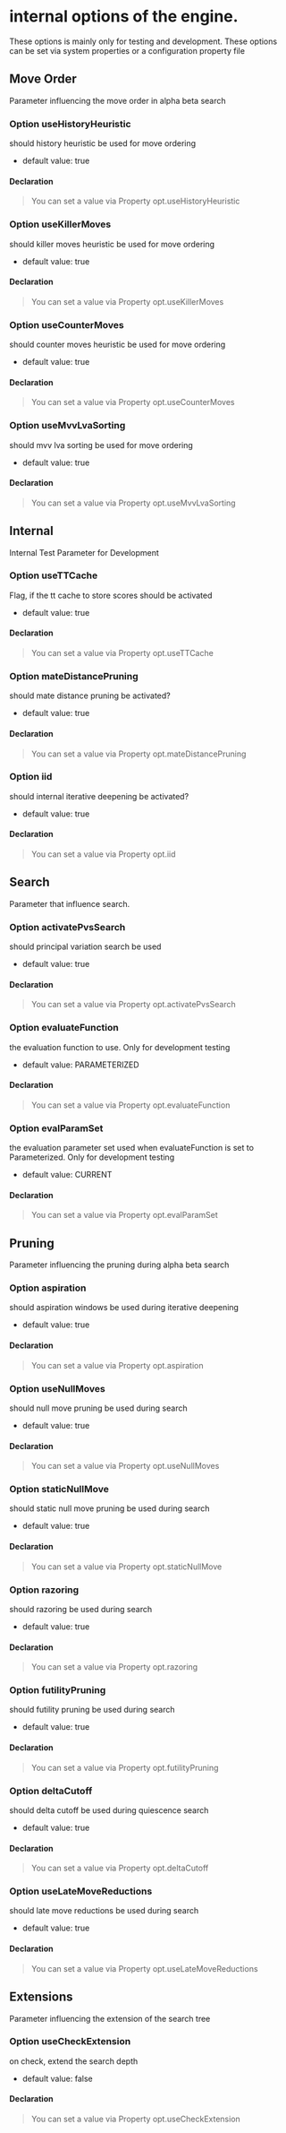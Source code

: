 # internal options of the engine.

These options is mainly only for testing and development. These options can be set via system properties or a configuration property file

## Move Order

Parameter influencing the move order in alpha beta search

### Option useHistoryHeuristic

should history heuristic be used for move ordering

- default value: true


#### Declaration

> You can set a value via Property opt.useHistoryHeuristic

### Option useKillerMoves

should killer moves heuristic be used for move ordering

- default value: true


#### Declaration

> You can set a value via Property opt.useKillerMoves

### Option useCounterMoves

should counter moves heuristic be used for move ordering

- default value: true


#### Declaration

> You can set a value via Property opt.useCounterMoves

### Option useMvvLvaSorting

should mvv lva sorting be used for move ordering

- default value: true


#### Declaration

> You can set a value via Property opt.useMvvLvaSorting

## Internal

Internal Test Parameter for Development

### Option useTTCache

Flag, if the tt cache to store scores should be activated

- default value: true


#### Declaration

> You can set a value via Property opt.useTTCache

### Option mateDistancePruning

should mate distance pruning be activated?

- default value: true


#### Declaration

> You can set a value via Property opt.mateDistancePruning

### Option iid

should internal iterative deepening be activated?

- default value: true


#### Declaration

> You can set a value via Property opt.iid

## Search

Parameter that influence search.

### Option activatePvsSearch

should principal variation search be used

- default value: true


#### Declaration

> You can set a value via Property opt.activatePvsSearch

### Option evaluateFunction

the evaluation function to use. Only for development testing

- default value: PARAMETERIZED


#### Declaration

> You can set a value via Property opt.evaluateFunction

### Option evalParamSet

the evaluation parameter set used when evaluateFunction is set to Parameterized. Only for development testing

- default value: CURRENT


#### Declaration

> You can set a value via Property opt.evalParamSet

## Pruning

Parameter influencing the pruning during alpha beta search

### Option aspiration

should aspiration windows be used during iterative deepening

- default value: true


#### Declaration

> You can set a value via Property opt.aspiration

### Option useNullMoves

should null move pruning be used during search

- default value: true


#### Declaration

> You can set a value via Property opt.useNullMoves

### Option staticNullMove

should static null move pruning be used during search

- default value: true


#### Declaration

> You can set a value via Property opt.staticNullMove

### Option razoring

should razoring be used during search

- default value: true


#### Declaration

> You can set a value via Property opt.razoring

### Option futilityPruning

should futility pruning be used during search

- default value: true


#### Declaration

> You can set a value via Property opt.futilityPruning

### Option deltaCutoff

should delta cutoff be used during quiescence search

- default value: true


#### Declaration

> You can set a value via Property opt.deltaCutoff

### Option useLateMoveReductions

should late move reductions be used during search

- default value: true


#### Declaration

> You can set a value via Property opt.useLateMoveReductions

## Extensions

Parameter influencing the extension of the search tree

### Option useCheckExtension

on check, extend the search depth

- default value: false


#### Declaration

> You can set a value via Property opt.useCheckExtension

